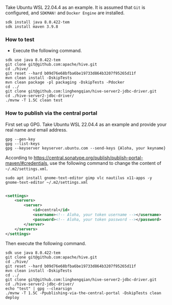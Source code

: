 Take Ubuntu WSL 22.04.4 as an example.
It is assumed that `Git` is configured, and `SDKMAN!` and `Docker Engine` are installed.

```shell
sdk install java 8.0.422-tem
sdk install maven 3.9.8
```

### How to test

- Execute the following command.

```shell
sdk use java 8.0.422-tem
git clone git@github.com:apache/hive.git
cd ./hive/
git reset --hard b09d76e68bfba6be19733d864b3207f95265d11f
mvn clean install -DskipTests
mvn clean package -pl packaging -DskipTests -Pdocker
cd ../
git clone git@github.com:linghengqian/hive-server2-jdbc-driver.git
cd ./hive-server2-jdbc-driver/
./mvnw -T 1.5C clean test
```

### How to publish via the central portal

First set up GPG.
Take Ubuntu WSL 22.04.4 as an example and provide your real name and email address.

```shell
gpg --gen-key
gpg --list-keys
gpg --keyserver keyserver.ubuntu.com --send-keys {Aloha, your keyname}
```

According to https://central.sonatype.org/publish/publish-portal-maven/#credentials,
use the following command to change the content of `~/.m2/settings.xml`.

```shell
sudo apt install gnome-text-editor gimp vlc nautilus x11-apps -y
gnome-text-editor ~/.m2/settings.xml
```

```xml

<settings>
    <servers>
        <server>
            <id>central</id>
            <username><!-- Aloha, your token username --></username>
            <password><!-- Aloha, your token password --></password>
        </server>
    </servers>
</settings>
```

Then execute the following command.

```shell
sdk use java 8.0.422-tem
git clone git@github.com:apache/hive.git
cd ./hive/
git reset --hard b09d76e68bfba6be19733d864b3207f95265d11f
mvn clean install -DskipTests
cd ../
git clone git@github.com:linghengqian/hive-server2-jdbc-driver.git
cd ./hive-server2-jdbc-driver/
echo "test" | gpg --clearsign
./mvnw -T 1.5C -Ppublishing-via-the-central-portal -DskipTests clean deploy
```
